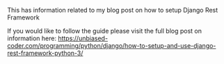 This has information related to my blog post on how to setup Django Rest Framework

If you would like to follow the guide please visit the full blog post on information here:
https://unbiased-coder.com/programming/python/django/how-to-setup-and-use-django-rest-framework-python-3/

